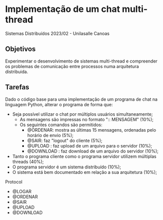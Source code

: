 # Implementação de um chat multi-thread

Sistemas Distribuídos 2023/02 - Unilasalle Canoas

## Objetivos
Experimentar o desenvolvimento de sistemas multi-thread e compreender os problemas de comunicação entre processos numa arquitetura distribuida.

## Tarefas

Dado o código base para uma implementação de um programa de chat na linguagem Python, alterar o programa de forma que:

- Seja possível utilizar o chat por múltiplos usuários simultaneamente;
    - As mensagens são impressas no formato ":: MENSAGEM" (10%);
    - Os seguintes comandos são permitidos:
         - @ORDENAR: mostra as últimas 15 mensagens, ordenadas pelo horário de envio (5%);
         - @SAIR: faz "logout" do cliente (5%);
         - @UPLOAD : faz upload de um arquivo para o servidor (10%);
         - @DOWNLOAD : faz download de um arquivo do servidor (10%);
- Tanto o programa cliente como o programa servidor utilizem múltiplas threads (40%);
- O programa servidor é um sistema distribuído (10%);
- O sistema está bem documentado em relação a sua arquitetura (10%);



Protocol

- @LOGAR <username>
- @ORDENAR
- @SAIR
- @UPLOAD <filename>
- @DOWNLOAD <filename>